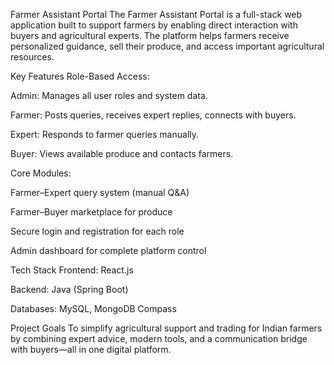 Farmer Assistant Portal
The Farmer Assistant Portal is a full-stack web application built to support farmers by enabling direct interaction with buyers and agricultural experts. The platform helps farmers receive personalized guidance, sell their produce, and access important agricultural resources.

Key Features
Role-Based Access:

Admin: Manages all user roles and system data.

Farmer: Posts queries, receives expert replies, connects with buyers.

Expert: Responds to farmer queries manually.

Buyer: Views available produce and contacts farmers.

Core Modules:

Farmer–Expert query system (manual Q&A)

Farmer–Buyer marketplace for produce

Secure login and registration for each role

Admin dashboard for complete platform control

Tech Stack
Frontend: React.js

Backend: Java (Spring Boot)

Databases: MySQL, MongoDB Compass

Project Goals
To simplify agricultural support and trading for Indian farmers by combining expert advice, modern tools, and a communication bridge with buyers—all in one digital platform.
